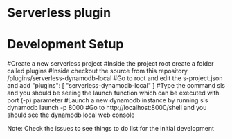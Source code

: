 # Serverless plugin

# Development Setup

#Create a new serverless project
#Inside the project root create a folder called plugins
#Inside checkout the source from this repository
   /plugins/serverless-dynamodb-local
#Go to root and edit the s-project.json and add
   "plugins": [
    "serverless-dynamodb-local"
    ]
#Type the command sls and you should be seeing the launch function which can be executed with port (-p) parameter
#Launch a new dynamodb instance by running sls dynamodb launch -p 8000
#Go to http://localhost:8000/shell and you should see the dynamodb local web console

Note: Check the issues to see things to do list for the initial development